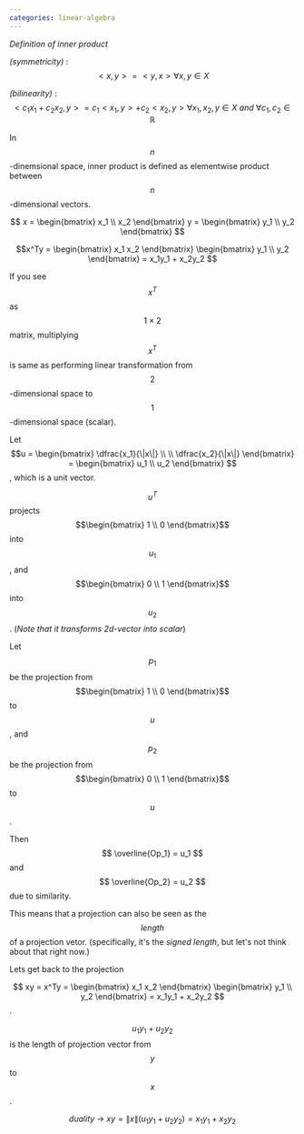 ```yaml
---
categories: linear-algebra
---
```


_Definition of inner product_

_(symmetricity)_ : $$ <x,y> = <y,x> \forall x,y \in X $$

_(bilinearity)_ : $$ <c_1x_1 + c_2x_2, y> = c_1<x_1, y> + c_2<x_2, y> \forall x_1, x_2, y \in X \: and \: \forall c_1, c_2 \in \mathbb{R} $$

In $$n$$-dinemsional space, inner product is defined as elementwise product between $$n$$-dimensional vectors.

$$ x = \begin{bmatrix} x_1 \\ x_2 \end{bmatrix} y = \begin{bmatrix} y_1 \\ y_2 \end{bmatrix} $$


$$x^Ty = \begin{bmatrix} x_1 x_2 \end{bmatrix} \begin{bmatrix} y_1 \\ y_2 \end{bmatrix} = x_1y_1 + x_2y_2 $$

If you see $$x^T$$ as $$1 \times 2$$ matrix, multiplying $$x^T$$ is same as performing linear transformation from $$2$$-dimensional space to $$1$$-dimensional space (scalar).

Let $$u = \begin{bmatrix} \dfrac{x_1}{\|x\|} \\ \\  \dfrac{x_2}{\|x\|} \end{bmatrix} = \begin{bmatrix} u_1 \\ u_2 \end{bmatrix} $$, which is a unit vector.

$$
u^T$$ projects $$\begin{bmatrix} 1 \\ 0 \end{bmatrix}$$ into $$u_1$$, and $$\begin{bmatrix} 0 \\ 1 \end{bmatrix}$$ into $$u_2$$. (_Note that it transforms 2d-vector into scalar_)

Let $$ p_1 $$ be the projection from $$\begin{bmatrix} 1 \\ 0 \end{bmatrix}$$ to $$u$$, and $$p_2$$ be the projection from $$\begin{bmatrix} 0 \\ 1 \end{bmatrix}$$ to $$u$$.

Then $$ \overline{Op_1} = u_1 $$ and $$ \overline{Op_2} = u_2 $$ due to similarity.

This means that a projection can also be seen as the $$length$$ of a projection vetor. (specifically, it's the _signed length_, but let's not think about that right now.)

Lets get back to the projection 

$$
xy = x^Ty = \begin{bmatrix} x_1 x_2 \end{bmatrix} \begin{bmatrix} y_1 \\ y_2 \end{bmatrix} = x_1y_1 + x_2y_2
$$.


$$
u_1y_1 + u_2y_2
$$
is the length of projection vector from $$y$$ to $$x$$.

$$ duality \: \rightarrow \: xy = \|x\|(u_1y_1 + u_2y_2) = x_1y_1 + x_2y_2$$